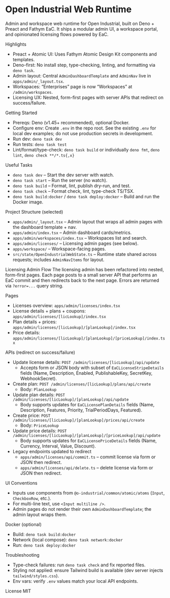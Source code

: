 # Open Industrial Web Runtime

Admin and workspace web runtime for Open Industrial, built on Deno + Preact and Fathym EaC. It ships a modular admin UI, a workspace portal, and opinionated licensing flows powered by EaC.

Highlights

- Preact + Atomic UI: Uses Fathym Atomic Design Kit components and templates.
- Deno-first: No install step, type-checking, linting, and formatting via `deno task`.
- Admin layout: Central `AdminDashboardTemplate` and `AdminNav` live in `apps/admin/_layout.tsx`.
- Workspaces: “Enterprises” page is now “Workspaces” at `/admin/workspaces`.
- Licensing UX: Nested, form-first pages with server APIs that redirect on success/failure.

Getting Started

- Prereqs: Deno (v1.45+ recommended), optional Docker.
- Configure env: Create `.env` in the repo root. See the existing `.env` for local dev examples; do not use production secrets in development.
- Run dev: `deno task dev`
- Run tests: `deno task test`
- Lint/format/type-check: `deno task build` or individually `deno fmt`, `deno lint`, `deno check **/*.ts{,x}`

Useful Tasks

- `deno task dev` – Start the dev server with watch.
- `deno task start` – Run the server (no watch).
- `deno task build` – Format, lint, publish dry-run, and test.
- `deno task check` – Format check, lint, type-check TS/TSX.
- `deno task build:docker` / `deno task deploy:docker` – Build and run the Docker image.

Project Structure (selected)

- `apps/admin/_layout.tsx` – Admin layout that wraps all admin pages with the dashboard template + nav.
- `apps/admin/index.tsx` – Admin dashboard cards/metrics.
- `apps/admin/workspaces/index.tsx` – Workspaces list and search.
- `apps/admin/licenses/` – Licensing admin pages (see below).
- `apps/workspace/` – Workspace-facing pages.
- `src/state/OpenIndustrialWebState.ts` – Runtime state shared across requests; includes `AdminNavItems` for layout.

Licensing Admin Flow
The licensing admin has been refactored into nested, form-first pages. Each page posts to a small server API that performs an EaC commit and then redirects back to the next page. Errors are returned via `?error=...` query string.

Pages

- Licenses overview: `apps/admin/licenses/index.tsx`
- License details + plans + coupons: `apps/admin/licenses/[licLookup]/index.tsx`
- Plan details + prices: `apps/admin/licenses/[licLookup]/[planLookup]/index.tsx`
- Price details: `apps/admin/licenses/[licLookup]/[planLookup]/[priceLookup]/index.tsx`

APIs (redirect on success/failure)

- Update license details: `POST /admin/licenses/[licLookup]/api/update`
  - Accepts form or JSON body with subset of `EaCLicenseStripeDetails` fields (Name, Description, Enabled, PublishableKey, SecretKey, WebhookSecret).
- Create plan: `POST /admin/licenses/[licLookup]/plans/api/create`
  - Body: `PlanLookup`
- Update plan details: `POST /admin/licenses/[licLookup]/[planLookup]/api/update`
  - Body supports updates for `EaCLicensePlanDetails` fields (Name, Description, Features, Priority, TrialPeriodDays, Featured).
- Create price: `POST /admin/licenses/[licLookup]/[planLookup]/prices/api/create`
  - Body: `PriceLookup`
- Update price details: `POST /admin/licenses/[licLookup]/[planLookup]/[priceLookup]/api/update`
  - Body supports updates for `EaCLicensePriceDetails` fields (Name, Currency, Interval, Value, Discount).
- Legacy endpoints updated to redirect
  - `apps/admin/licenses/api/commit.ts` – commit license via form or JSON then redirect.
  - `apps/admin/licenses/api/delete.ts` – delete license via form or JSON then redirect.

UI Conventions

- Inputs use components from `@o-industrial/common/atomic/atoms` (`Input`, `CheckboxRow`, etc.).
- For multi-line text, use `<Input multiline />`.
- Admin pages do not render their own `AdminDashboardTemplate`; the admin layout wraps them.

Docker (optional)

- Build: `deno task build:docker`
- Network (local compose): `deno task network:docker`
- Run: `deno task deploy:docker`

Troubleshooting

- Type-check failures: run `deno task check` and fix reported files.
- Styling not applied: ensure Tailwind build is available (dev server injects `tailwind/styles.css`).
- Env vars: verify `.env` values match your local API endpoints.

License
MIT
